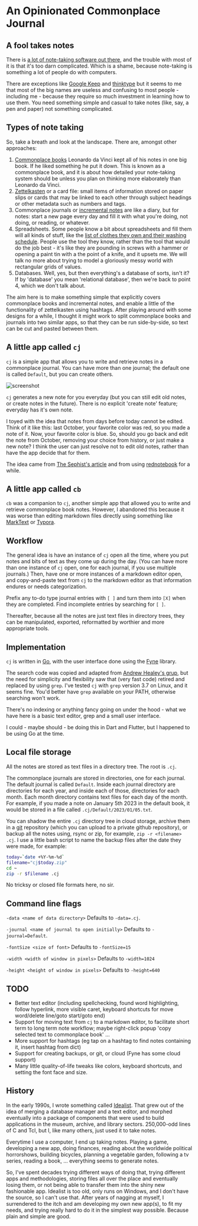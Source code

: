 # An Opinionated Commonplace Journal

## A fool takes notes

There is [a lot of note-taking software out there](https://en.wikipedia.org/wiki/Comparison_of_note-taking_software), and the trouble with most of it is that it's too darn complicated. Which is a shame, because note-taking is something a lot of people do with computers.

There are exceptions like [Google Keep](https://keep.google.com/#home) and [thinktype](https://thinktype.app/) but it seems to me that most of the big names are useless and confusing to most people - including me - because they require so much investment in learning how to use them. You need something simple and casual to take notes (like, say, a pen and paper) not something complicated.

## Types of note taking

So, take a breath and look at the landscape. There are, amongst other approaches:

1. [Commonplace books](https://en.wikipedia.org/wiki/Commonplace_book) Leonardo da Vinci kept all of his notes in one big book. If he liked something he put it down. This is known as a commonplace book, and it is about how detailed your note-taking system should be unless you plan on thinking more elaborately than Leonardo da Vinci.
2. [Zettelkasten](https://en.wikipedia.org/wiki/Zettelkasten) or a card file: small items of information stored on paper slips or cards that may be linked to each other through subject headings or other metadata such as numbers and tags.
3. Commonplace journals or [incremental notes](https://thesephist.com/posts/inc/) are like a diary, but for notes: start a new page every day and fill it with what you're doing, not doing, or reading, or whatever.
4. Spreadsheets. Some people know a bit about spreadsheets and fill them will all kinds of stuff, like the [list of clothes they own and their washing schedule](https://old.reddit.com/r/AskUK/comments/145vqof/whats_a_weird_thing_you_do_to_organise_yourself/). People use the tool they know, rather than the tool that would do the job best - it's like they are pounding in screws with a hammer or opening a paint tin with a the point of a knife, and it upsets me. We will talk no more about trying to model a gloriously messy world with rectangular grids of values.
5. Databases. Well, yes, but then everything's a database of sorts, isn't it? If by 'database' you mean 'relational database', then we're back to point 4, which we don't talk about.

The aim here is to make something simple that explicitly covers commonplace books and incremental notes, and enable a little of the functionality of zettelkasten using hashtags. After playing around with some designs for a while, I thought it might work to split commonplace books and journals into two similar apps, so that they can be run side-by-side, so text can be cut and pasted between them.

## A little app called `cj`

`cj` is a simple app that allows you to write and retrieve notes in a commonplace journal. You can have more than one journal; the default one is called `Default`, but you can create others.

![screenshot](https://github.com/oddstream/nincomp/blob/d6909fcd888d94aadec1d619def96643d1abe500/screenshots/inc.png)

`cj` generates a new note for you everyday (but you can still edit old notes, or create notes in the future). There is no explicit 'create note' feature; everyday has it's own note.

I toyed with the idea that notes from days before today cannot be edited. Think of it like this: last October, your favorite color was red, so you made a note of it. Now, your favorite color is blue. So, should you go back and edit the note from October, removing your choice from history, or just make a new note? I think the user can just resolve not to edit old notes, rather than have the app decide that for them.

The idea came from [The Sephist's article](https://thesephist.com/posts/inc/) and from using [rednotebook](https://rednotebook.app) for a while.

## A little app called `cb`

`cb` was a companion to `cj`, another simple app that allowed you to write and retrieve commonplace book notes. However, I abandoned this because it was worse than editing markdown files directly using something like [MarkText](https://github.com/marktext/marktext) or [Typora](https://typora.io/).

## Workflow

The general idea is have an instance of `cj` open all the time, where you put notes and bits of text as they come up during the day. (You can have more than one instance of `cj` open, one for each journal, if you use multiple journals.) Then, have one or more instances of a markdown editor open, and copy-and-paste text from `cj` to the markdown editor as that information endures or needs categorization.

Prefix any to-do type journal entries with `[ ]` and turn them into `[X]` when they are completed. Find incomplete entries by searching for `[ ]`.

Thereafter, because all the notes are just text files in directory trees, they can be manipulated, exported, reformatted by worthier and more appropriate tools.

## Implementation

`cj` is written in [Go](https://go.dev/), with the user interface done using the [Fyne](https://fyne.io/) library.

The search code was copied and adapted from [Andrew Healey's grup](https://healeycodes.com/beating-grep-with-go), but the need for simplicity and flexibility saw that (very fast code) retired and replaced by using `grep`. I've tested `cj` with `grep` version 3.7 on Linux, and it seems fine. You'd better have `grep` available on your PATH, otherwise searching won't work.

There's no indexing or anything fancy going on under the hood - what we have here is a basic text editor, grep and a small user interface.

I could - maybe should - be doing this in Dart and Flutter, but I happened to be using Go at the time.

## Local file storage

All the notes are stored as text files in a directory tree. The root is `.cj`.

The commonplace journals are stored in directories, one for each journal. The default journal is called `Default`. Inside each journal directory are directories for each year, and inside each of those, directories for each month. Each month directory contains text files for each day of the month. For example, if you made a note on January 5th 2023 in the default book, it would be stored in a file called `.cj/Default/2023/01/05.txt`.

You can shadow the entire `.cj` directory tree in cloud storage, archive them in a [git](https://git-scm.com/) repository (which you can upload to a private github repository), or backup all the notes using, rsync or zip, for example, `zip -r <filename> .cj`. I use a little bash script to name the backup files after the date they were made, for example:

```bash
today=`date +%Y-%m-%d`
filename="cj$today.zip"
cd ~
zip -r $filename .cj
```

No tricksy or closed file formats here, no sir.

## Command line flags

`-data <name of data directory>` Defaults to `-data=.cj`.

`-journal <name of journal to open initially>` Defaults to `-journal=Default`.

`-fontSize <size of font>` Defaults to `-fontSize=15`

`-width <width of window in pixels>` Defaults to `-width=1024`

`-height <height of window in pixels>` Defaults to `-height=640`

## TODO

- Better text editor (including spellchecking, found word highlighting, follow hyperlink, more visible caret, keyboard shortcuts for move word/delete line/goto start/goto end)
- Support for moving text from `cj` to a markdown editor, to facilitate short term to long term note workflow; maybe right-click popup 'copy selected text to commonplace book' ...
- More support for hashtags (eg tap on a hashtag to find notes containing it, insert hashtag from dict)
- Support for creating backups, or git, or cloud (Fyne has some cloud support)
- Many little quality-of-life tweaks like colors, keyboard shortcuts, and setting the font face and size.

## History

In the early 1990s, I wrote something called [Idealist](https://en.wikipedia.org/wiki/IdeaList). That grew out of the idea of merging a database manager and a text editor, and morphed eventually into a package of components that were used to build applications in the museum, archive, and library sectors. 250,000-odd lines of C and Tcl, but I, like many others, just used it to take notes.

Everytime I use a computer, I end up taking notes. Playing a game, developing a new app, doing finances, reading about the worldwide political horrorshows, building bicycles, planning a vegetable garden, following a tv series, reading a book, ... everything seems to generate notes.

So, I've spent decades trying different ways of doing that, trying different apps and methodologies, storing files all over the place and eventually losing them, or not being able to transfer them into the shiny new fashionable app. Idealist is too old, only runs on Windows, and I don't have the source, so I can't use that. After years of nagging at myself, I surrendered to the itch and am developing my own new app(s), to fit my needs, and trying really hard to do it in the simplest way possible. Because plain and simple are good.
